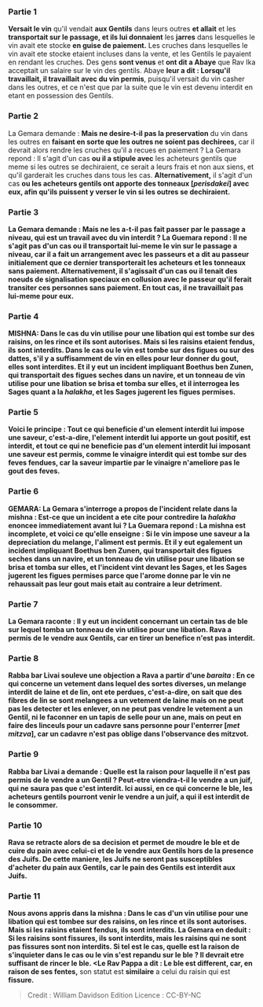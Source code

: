 
### Partie 1
<b>Versait le vin</b> qu'il vendait <b>aux Gentils</b> dans leurs outres <b>et allait</b> et les <b>transportait sur le passage, et ils lui donnaient</b> les <b>jarres</b> dans lesquelles le vin avait ete stocke <b>en guise de paiement.</b> Les cruches dans lesquelles le vin avait ete stocke etaient incluses dans la vente, et les Gentils le payaient en rendant les cruches. Des gens <b>sont venus</b> et <b>ont dit a Abaye</b> que Rav Ika acceptait un salaire sur le vin des gentils. Abaye <b>leur a dit : Lorsqu'il travaillait, il travaillait avec du vin permis</b>, puisqu'il versait du vin casher dans les outres, et ce n'est que par la suite que le vin est devenu interdit en etant en possession des Gentils.

### Partie 2
La Gemara demande : <b>Mais ne desire-t-il pas la preservation</b> du vin dans les outres en <b>faisant en sorte que les outres ne soient pas dechirees,</b> car il devrait alors rendre les cruches qu'il a recues en paiement ? La Gemara repond : Il s'agit d'un cas <b>ou il a stipule avec</b> les acheteurs gentils que meme si les outres se dechiraient, ce serait a leurs frais et non aux siens, et qu'il garderait les cruches dans tous les cas. <b>Alternativement,</b> il s'agit d'un cas <b>ou les acheteurs gentils <b>ont apporte des tonneaux [<i>perisdakei</i>] avec eux,</b> afin qu'ils puissent y verser le vin si les outres se dechiraient.

### Partie 3
La Gemara demande : <b>Mais ne les a-t-il pas fait passer par le passage a niveau, qui est un travail avec du vin interdit</b> ? La Guemara repond : Il ne s'agit pas d'un cas ou il transportait lui-meme le vin sur le passage a niveau, <b>car il</b> a fait un arrangement avec les passeurs et <b>a dit au passeur initialement</b> que ce dernier transporterait les acheteurs et les tonneaux sans paiement. <b>Alternativement,</b> il s'agissait d'un cas <b>ou il tenait</b> des <b>noeuds de signalisation speciaux en</b> collusion avec le passeur qu'il ferait transiter ces personnes sans paiement. En tout cas, il ne travaillait pas lui-meme pour eux.

### Partie 4
<strong>MISHNA:</strong> Dans le cas du <b>vin</b> utilise pour <b>une libation qui est tombe sur des raisins, on les rince et ils sont autorises. Mais si</b> les raisins <b>etaient fendus, ils sont interdits.</b> Dans le cas ou le vin est <b>tombe sur des figues ou sur des dattes, s'il y a</b> suffisamment de vin <b>en elles pour leur donner du gout, elles sont interdites. Et</b> il y eut <b>un incident impliquant Boethus ben Zunen, qui transportait des figues seches dans un navire, et un tonneau de vin</b> utilise pour <b>une libation se brisa et tomba sur elles, et il interrogea les Sages</b> quant a la <i>halakha</i>, <b>et</b> les Sages <b>jugerent</b> les figues <b>permises.</b>

### Partie 5
<b>Voici le principe : Tout ce qui beneficie</b> d'un element interdit lui <b>impose une saveur</b>, c'est-a-dire, l'element interdit lui apporte un gout positif, est <b>interdit,</b> et <b>tout ce qui ne beneficie pas</b> d'un element interdit lui <b>imposant une saveur</b> est <b>permis, comme</b> le <b>vinaigre interdit qui est tombe sur</b> des <b>feves fendues,</b> car la saveur impartie par le vinaigre n'ameliore pas le gout des feves.

### Partie 6
<strong>GEMARA:</strong> La Gemara s'interroge a propos de l'incident relate dans la mishna : Est-ce que <b>un incident</b> a ete cite <b>pour contredire</b> la <i>halakha</i> enoncee immediatement avant lui ? La Guemara repond : La mishna <b>est incomplete, et voici</b> ce qu'elle <b>enseigne : Si</b> le vin <b>impose une saveur a</b> la <b>depreciation</b> du melange, l'aliment est <b>permis. Et</b> il y eut <b>egalement un incident impliquant Boethus ben Zunen, qui transportait des figues seches dans un navire, et un tonneau de vin</b> utilise pour <b>une libation se brisa et tomba sur elles, et l'incident vint devant les Sages, et</b> les Sages <b>jugerent</b> les figues <b>permises</b> parce que l'arome donne par le vin ne rehaussait pas leur gout mais etait au contraire a leur detriment.

### Partie 7
La Gemara raconte : Il y eut un incident concernant <b>un certain tas de ble sur lequel tomba un tonneau de vin</b> utilise pour <b>une libation. Rava a permis de le vendre aux Gentils,</b> car en tirer un benefice n'est pas interdit.

### Partie 8
<b>Rabba bar Livai souleve une objection a Rava</b> a partir d'une <i>baraita</i> : En ce qui concerne <b>un vetement dans lequel des sortes diverses,</b> un melange interdit de laine et de lin, <b>ont ete perdues,</b> c'est-a-dire, on sait que des fibres de lin se sont melangees a un vetement de laine mais on ne peut pas les detecter et les enlever, <b>on ne peut pas vendre</b> le vetement <b>a un Gentil, ni le faconner</b> en <b>un tapis de selle pour un ane, mais on peut en faire</b> des <b>linceuls pour un cadavre sans personne pour l'enterrer [<i>met mitzva</i>],</b> car un cadavre n'est pas oblige dans l'observance des mitzvot.

### Partie 9
Rabba bar Livai a demande : <b>Quelle est la raison</b> pour laquelle il n'est <b>pas</b> permis de le vendre <b>a un Gentil ? Peut-etre viendra-t-il le vendre a un juif,</b> qui ne saura pas que c'est interdit. <b>Ici aussi,</b> en ce qui concerne le ble, les acheteurs gentils <b>pourront venir le vendre a un juif,</b> a qui il est interdit de le consommer.

### Partie 10
Rava se <b>retracte</b> alors de sa decision et <b>permet de moudre</b> le ble <b>et de cuire</b> du pain avec <b>celui-ci et de le vendre aux Gentils hors de la presence des Juifs.</b> De cette maniere, les Juifs ne seront pas susceptibles d'acheter du pain aux Gentils, car le pain des Gentils est interdit aux Juifs.

### Partie 11
<b>Nous avons appris</b> dans la mishna : Dans le cas d'un <b>vin</b> utilise pour <b>une libation qui est tombee sur des raisins, on les rince et ils sont autorises. Mais si</b> les raisins <b>etaient fendus, ils sont interdits.</b> La Gemara en deduit : Si les raisins sont <b>fissures,</b> ils <b>sont</b> interdits, mais les raisins <b>qui ne sont pas fissures</b> sont <b>non</b> interdits. Si tel est le cas, quelle est la raison de s'inquieter dans le cas ou le vin s'est repandu sur le ble ? Il devrait etre suffisant de rincer le ble. <Le Rav Pappa a dit : Le ble est different, car, en raison de ses fentes,</b> son statut est <b>similaire</b> a celui du raisin qui est <b>fissure.</b>

>Credit : William Davidson Edition
>Licence : CC-BY-NC